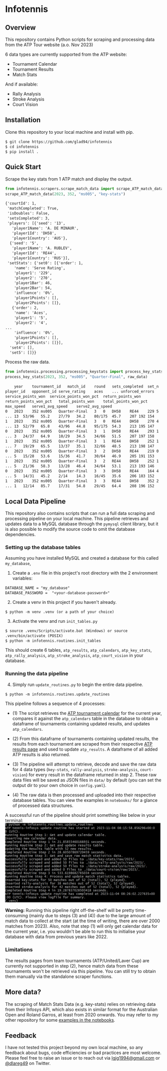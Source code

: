 # Infotennis

## Overview

This repository contains Python scripts for scraping and processing data from the ATP Tour website (a.o. Nov 2023)

6 data types are currently supported from the ATP website:
- Tournament Calendar
- Tournament Results
- Match Stats

And if available:
- Rally Analysis
- Stroke Analysis
- Court Vision

## Installation

Clone this repository to your local machine and install with pip.

```
$ git clone https://github.com/glad94/infotennis
$ cd infotennis
$ pip install .
```

## Quick Start
Scrape the key stats from 1 ATP match and display the output.
``` python
from infotennis.scrapers.scrape_match_data import scrape_ATP_match_data
scrape_ATP_match_data(2023, 352, "ms005", "key-stats")
```

```
{'courtId': 1,
 'matchCompleted': True,
 'isDoubles': False,
 'setsCompleted': 3,
 'players': [{'seed': '13',
   'player1Name': 'A. DE MINAUR',
   'player1Id': 'DH58',
   'player1Country': 'AUS'},
  {'seed': '5',
   'player1Name': 'A. RUBLEV',
   'player1Id': 'RE44',
   'player1Country': 'RUS'}],
 'setStats': {'set0': [{'order': 1,
    'name': 'Serve Rating',
    'player1': '229',
    'player2': '270',
    'player1Bar': 46,
    'player2Bar': 54,
    'influence': '0%',
    'player1Points': [],
    'player2Points': []},
   {'order': 2,
    'name': 'Aces',
    'player1': '5',
    'player2': '4',
...
    'influence': '0%',
    'player1Points': [],
    'player2Points': []}],
  'set4': [],
  'set5': []}}
```

Process the raw data.
``` python
from infotennis.processing.processing_keystats import process_key_stats
process_key_stats(2023, 352, "ms005", "Quarter-Final", raw_data)

```

```
	year	tournament_id	match_id	round	sets_completed	set_n	player_id	opponent_id	serve_rating	aces	...	unforced_errors	service_points_won	service_points_won_pct	return_points_won	return_points_won_pct	total_points_won	total_points_won_pct	max_speed	serve1_avg_speed	serve2_avg_speed
0	2023	352	ms005	Quarter-Final	3	0	DH58	RE44	229	5	...	13	53/96	55.2	27/79	34.2	80/175	45.7	207	192	154
1	2023	352	ms005	Quarter-Final	3	0	RE44	DH58	270	4	...	13	52/79	65.8	43/96	44.8	95/175	54.3	213	195	147
0	2023	352	ms005	Quarter-Final	3	1	DH58	RE44	293	1	...	3	24/37	64.9	10/29	34.5	34/66	51.5	207	197	158
1	2023	352	ms005	Quarter-Final	3	1	RE44	DH58	252	1	...	7	19/29	65.5	13/37	35.1	32/66	48.5	213	198	147
0	2023	352	ms005	Quarter-Final	3	2	DH58	RE44	219	0	...	5	15/28	53.6	15/36	41.7	30/64	46.9	205	191	153
1	2023	352	ms005	Quarter-Final	3	2	RE44	DH58	252	1	...	5	21/36	58.3	13/28	46.4	34/64	53.1	213	193	146
0	2023	352	ms005	Quarter-Final	3	3	DH58	RE44	164	4	...	5	14/31	45.2	2/14	14.3	16/45	35.6	206	183	152
1	2023	352	ms005	Quarter-Final	3	3	RE44	DH58	352	2	...	1	12/14	85.7	17/31	54.8	29/45	64.4	208	196	152

```

## Local Data Pipeline
This repository also contains scripts that can run a full data scraping and processing pipeline on your local machine. This pipeline retrieves and updates data to a MySQL database through the `pymysql` client library, but it is also possible to modify the source code to omit the database dependencies. 

### Setting up the database tables
Assuming you have installed MySQL and created a database for this called `my_database`,

1. Create a `.env` file in this project's root directory with the 2 environment variables:
```shell
DATABASE_NAME = "my_database"
DATABASE_PASSWORD =  "<your-database-password>"
``` 

2. Create a venv in this project if you haven't already. 
```unix
$ python -m venv .venv (or a path of your choice)
```

3. Activate the venv and run `init_tables.py`
```unix
$ source .venv/Scripts/activate.bat (Windows) or source .venv/bin/activate (POSIX)
$ python -m infotennis.routines.init_tables
```
This should create 6 tables, `atp_results`, `atp_calendars`, `atp_key_stats`, `atp_rally_analysis`, `atp_stroke_analysis`, `atp_court_vision` in your database. 

### Running the data pipeline 
4. Simply run `update_routines.py` to begin the entire data pipeline.
```unix
$ python -m infotennis.routines.update_routines
```

This pipeline follows a sequence of 4 processes: 

- (1) The script retrieves the [ATP tournament calendar](https://www.atptour.com/en/scores/results-archive) for the current year, compares it against the `atp_calendars` table in the database to obtain a dataframe of tournaments containing updated results, and updates `atp_calendars`. 

- (2) From this dataframe of tournaments containing updated results, the results from each tournament are scraped from their respective [ATP results page](https://www.atptour.com/en/scores/archive/cincinnati/422/2023/results) and used to update `atp_results`. A dataframe of all added ATP results is also returned.


- (3) The pipeline will attempt to retrieve, decode and save the raw data for 4 data types (`key-stats`, `rally-analysis`, `stroke-analysis`, `court-vision`) for every result in the dataframe returned in step 2. These raw data files will be saved as JSON files in `data/` by default (you can set the output dir to your own choice in `config.yaml`).

- (4) The raw data is then processed and uploaded into their respective database tables. You can view the examples in `notebooks/` for a glance of processed data structures.

A successful run of the pipeline should print something like below in your terminal:
<img alt="update-routine-screenshot" width="500" src="update_routine.png">


**Warning:** Running this pipeline right off-the-shelf will be pretty time-consuming (mainly due to steps (3) and (4)) due to the large amount of match data to collect at the start (at the time of writing, there are over 2000 matches from 2023). Also, note that step (1) will only get calendar data for the current year, i.e. you wouldn't be able to run this to initialise your database with data from previous years like 2022.  


### Limitations
The results pages from team tournaments (ATP/United/Laver Cup) are currently not supported in step (2), hence match data from these tournaments won't be retrieved via this pipeline. You can still try to obtain them manually via the standalone scraper functions. 

## More data?
The scraping of Match Stats Data (e.g. key-stats) relies on retrieving data from their Infosys API, which also exists in similar format for the Australian Open and Roland Garros, at least from 2020 onwards. You may refer to my other repository for some [examples in the notebooks](https://github.com/glad94/tennis-web-scraping/blob/main/notebooks/02AO_AO_Court-Vision-Raw_Scraper.ipynb).

## Feedback
I have not tested this project beyond my own local machine, so any feedback about bugs, code efficiencies or bad practices are most welcome. Please feel free to raise an issue or to reach out via lgjg1994@gmail.com or [@dlareg49](https://twitter.com/dlareg49) on Twitter.
